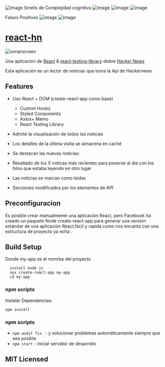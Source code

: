
![image](https://user-images.githubusercontent.com/11935062/146062732-3d2aad7a-f2d6-44e5-8d4e-cfb55c024119.png)
Smells de Complejidad cognitiva
![image](https://user-images.githubusercontent.com/11935062/146062896-52d04eeb-c3a7-4621-b64d-9af18748e199.png)
![image](https://user-images.githubusercontent.com/11935062/146062846-3d360c8b-69f2-40f8-bc5c-eb15be29ef33.png)
![image](https://user-images.githubusercontent.com/11935062/146063026-fab6ccd5-a32e-45c1-85e8-1d853ff00b6d.png)

Falsos Positivos 
![image](https://user-images.githubusercontent.com/11935062/146062985-d4f841a9-63e3-4c1a-9ff2-7f0a7fffbe0b.png)
![image](https://user-images.githubusercontent.com/11935062/146063089-fa8409de-c176-4fdc-8dcc-32c001e28943.png)


# [react-hn](https://insin.github.io/react-hn)

![sonarscreen](https://user-images.githubusercontent.com/49200646/147708294-92a63bcd-df76-4883-b4aa-32026ee25d52.jpeg)

Una aplicacion de  [React](http://facebook.github.io/react) &
[react-testing-library](https://github.com/testing-library/react-testing-library)-dobre
[Hacker News](https://news.ycombinator.com)



 Esta aplicación es un lector de noticias que toma la Api de Hackernews

## Features

* Uso React + DOM (create-react-app como base)
  * Custom Hooks
  * Styled Components
  * Axios+ Memo
  * React Testing Library

* Admite la visualización de todos las noticias



* Los detalles de la última visita se almacena en caché
* Se destacan las nuevas noticias:


* Resaltado  de los X noticas más recientes para ponerse al día con los hilos que estaba leyendo en otro lugar

* Las noticias se marcan como leidas
* Secciones  modificados por los elementos de API  




## Preconfiguracion

Es posible crear manualmente una aplicación React, pero Facebook ha creado un paquete Node create-react-app para generar una versión estándar de una aplicación React,facil y rapida como nos encanta  con una estructura de proyecto ya echa .


## Build Setup
Donde my-app es el nomrbe del proyecto
```
  install node js
  npx create-react-app my-app
  cd my-app

```
### npm scripts

Instalar Dependencias:



```
npm install
```

### npm scripts


* `npm audit fix ` - y solucionar problemas automáticamente siempre que sea posible
* `npm start` - iniciar servidor de desarrollo



## MIT Licensed
